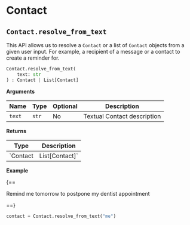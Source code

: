 # Contact

## `Contact.resolve_from_text`

This API allows us to resolve a `Contact` or a list of `Contact` objects from a given user input. For example, a recipient of a message or a contact to create a reminder for.

``` py
Contact.resolve_from_text(
    text: str
) : Contact | List[Contact]
```

**Arguments**

| Name          | Type          | Optional  | Description                              |
| ------------- | --------------| --------- | ---------------------------------------- |
| `text`        | `str`         | No        | Textual Contact description        |

**Returns**

| Type          | Description       |
| ------------- | ----------------- |
| `Contact | List[Contact]`    | `Contact` object or a list of `Contact` objects based on the `text` parameter to this function. |

**Example**

{==

Remind me tomorrow to postpone my dentist appointment

==}

``` py
contact = Contact.resolve_from_text("me")
```
